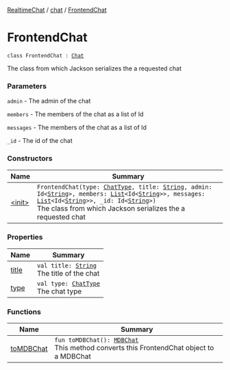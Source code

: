 [RealtimeChat](../../index.md) / [chat](../index.md) / [FrontendChat](./index.md)

# FrontendChat

`class FrontendChat : `[`Chat`](../-chat/index.md)

The class from which Jackson serializes the a requested chat

### Parameters

`admin` - The admin of the chat

`members` - The members of the chat as a list of Id

`messages` - The members of the chat as a list of Id

`_id` - The id of the chat

### Constructors

| Name | Summary |
|---|---|
| [&lt;init&gt;](-init-.md) | `FrontendChat(type: `[`ChatType`](../-chat-type/index.md)`, title: `[`String`](https://kotlinlang.org/api/latest/jvm/stdlib/kotlin/-string/index.html)`, admin: Id<`[`String`](https://kotlinlang.org/api/latest/jvm/stdlib/kotlin/-string/index.html)`>, members: `[`List`](https://kotlinlang.org/api/latest/jvm/stdlib/kotlin.collections/-list/index.html)`<Id<`[`String`](https://kotlinlang.org/api/latest/jvm/stdlib/kotlin/-string/index.html)`>>, messages: `[`List`](https://kotlinlang.org/api/latest/jvm/stdlib/kotlin.collections/-list/index.html)`<Id<`[`String`](https://kotlinlang.org/api/latest/jvm/stdlib/kotlin/-string/index.html)`>>, _id: Id<`[`String`](https://kotlinlang.org/api/latest/jvm/stdlib/kotlin/-string/index.html)`>)`<br>The class from which Jackson serializes the a requested chat |

### Properties

| Name | Summary |
|---|---|
| [title](title.md) | `val title: `[`String`](https://kotlinlang.org/api/latest/jvm/stdlib/kotlin/-string/index.html)<br>The title of the chat |
| [type](type.md) | `val type: `[`ChatType`](../-chat-type/index.md)<br>The chat type |

### Functions

| Name | Summary |
|---|---|
| [toMDBChat](to-m-d-b-chat.md) | `fun toMDBChat(): `[`MDBChat`](../-m-d-b-chat/index.md)<br>This method converts this FrontendChat object to a MDBChat |
